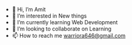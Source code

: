 - 👋 Hi, I’m Amit 
- 👀 I’m interested in New things 
- 🌱 I’m currently learning Web Development
- 💞️ I’m looking to collaborate on Learning
- 📫 How to reach me warriora646@gmail.com

<!---
amit9315/amit9315 is a ✨ special ✨ repository because its `README.md` (this file) appears on your GitHub profile.
You can click the Preview link to take a look at your changes.
--->
